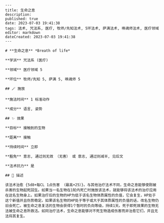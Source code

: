 
    ---
    title: 生命之息
    description: 
    published: true
    date: 2023-07-03 19:41:38
    tags: 法术, 咒法系, 医疗, 牧师/先知法术, 5环法术, 萨满法术, 唤魂师法术, 医疗领域
    editor: markdown
    dateCreated: 2023-07-03 19:41:38
    ---

    # **生命之息** *Breath of life*

    **学派** 咒法系 (医疗) 

    **领域** 医疗领域 5

    **环位** 牧师/先知 5, 萨满 5, 唤魂师 5

    ## 🪄 施放

    **施法时间** 1 标准动作

    **成分** 语言, 姿势

    ## ✨ 效果 

    **目标** 接触到的生物 

    **距离** 接触  

    **持续时间** 立即 

    **豁免** 意志, 通过则无效 （无害） 或 意志, 通过则减半, 见后文

    **法术抗力** 是

    ## 📖 描述

    该法术治愈 {5d8+每CL 1点伤害 （最高+25）}。与其他治疗法术不同，生命之息能够使刚被杀害的生物起死回生。如果当一名生物在1轮内死亡时施放该法术，就能够将该法术的治疗应用在这名生物身上。如果治疗后的生物的HP为低于该名生物体质属性的负值，它会复生，HP处于这个新值并且伤势稳定。如果该名生物的HP处于等于或大于其体质属性的负值的话，改名生物仍旧会死亡。被生命之息复活的生物会获得1个暂时的负向等级，持续1天。死于即死效果的生物无法被生命之息所救活。如同治疗法术，生命之息能够对不死生物造成伤害而非治愈它们，并且无法将其复生。
    